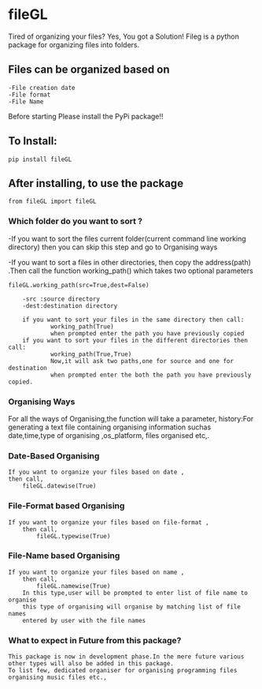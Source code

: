 # fileGL
Tired of organizing your files? Yes, You got a Solution! Fileg is a python package for organizing files into folders.


## Files can be organized based on

    -File creation date
    -File format
    -File Name


Before starting Please install the PyPi package!!

## To Install:

    pip install fileGL

## After installing, to use the package

    from fileGL import fileGL

### Which folder do you want to sort ?

-If you want to sort the files current folder(current command line working directory) 
then you can skip this step and go to Organising ways

-If you want to sort a files in other directories,
then copy the address(path) .Then call the function
working_path() which takes two optional parameters

    fileGL.working_path(src=True,dest=False)

        -src :source directory 
        -dest:destination directory

        if you want to sort your files in the same directory then call:
                working_path(True)
                when prompted enter the path you have previously copied
        if you want to sort your files in the different directories then call:
                working_path(True,True)
                Now,it will ask two paths,one for source and one for destination
                when prompted enter the both the path you have previously copied.

### Organising Ways

For all the ways of Organising,the function will take a parameter,
    history:For generating a text file containing organising information suchas
            date,time,type of organising ,os_platform, files organised etc,.

### Date-Based Organising

    If you want to organize your files based on date ,
    then call,
        fileGL.datewise(True)

### File-Format based Organising

    If you want to organize your files based on file-format ,
        then call,
            fileGL.typewise(True)

### File-Name based Organising

    If you want to organize your files based on name ,
        then call,
            fileGL.namewise(True)
        In this type,user will be prompted to enter list of file name to organise
        this type of organising will organise by matching list of file names
        entered by user with the file names
        
### What to expect in Future from this package?

    This package is now in development phase.In the mere future various other types will also be added in this package. 
    To list few, dedicated organiser for organising programming files organising music files etc.,